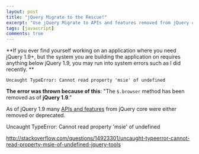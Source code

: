 ```yaml
---
layout: post
title: "jQuery Migrate to the Rescue!"
excerpt: "Use jQuery Migrate to APIs and features removed from jQuery core "
tags: [javascript]
comments: true
---
```


**If you ever find yourself working on an application where you need jQuery 1.9+, but the system you are building the application on requires anything below jQuery 1.9, you may run into system errors such as I did recently. **

`Uncaught TypeError: Cannot read property 'msie' of undefined`

**The error was thrown because of this**: "The `$.browser` method has been removed as of **jQuery 1.9**."

As of jQuery 1.9 many [APIs and features](http://jquery.com/upgrade-guide/1.9/#changes-of-note-in-jquery-1-9) from jQuery core were either removed or deprecated.

<script src="http://code.jquery.com/jquery-migrate-1.2.1.js"></script>

Uncaught TypeError: Cannot read property 'msie' of undefined

http://stackoverflow.com/questions/14923301/uncaught-typeerror-cannot-read-property-msie-of-undefined-jquery-tools
